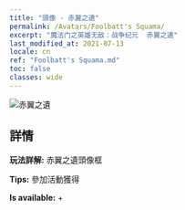 ```yaml
---
title: "頭像 - 赤翼之遺"
permalink: /Avatars/Foolbatt's Squama/
excerpt: "魔法门之英雄无敌：战争纪元  赤翼之遺"
last_modified_at: 2021-07-13
locale: cn
ref: "Foolbatt's Squama.md"
toc: false
classes: wide
---
```

 ![赤翼之遺](/images/a/avatarFrame_83.png)

## 詳情

 **玩法詳解:** 赤翼之遺頭像框 

 **Tips:** 參加活動獲得 

 **Is available:**  + 

